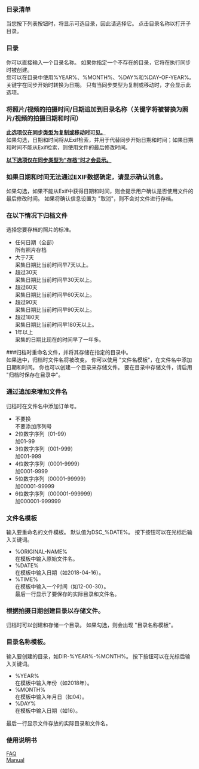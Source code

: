 ### 目录清单<br>
当您按下列表按钮时，将显示可选目录，因此请选择它。 点击目录名称以打开子目录。<br>

### 目录<br>
你可以直接输入一个目录名称。 如果你指定一个不存在的目录，它将在执行同步时被创建。 <br>
您可以在目录中使用%YEAR%、%MONTH%、%DAY%和%DAY-OF-YEAR%。 关键字在同步开始时转换为日期。 只有当同步类型为复制或移动时，才会显示此选项。<br>

### 将照片/视频的拍摄时间/日期追加到目录名称（关键字将被替换为照片/视频的拍摄日期和时间）<br>
**<u>此选项仅在同步类型为复制或移动时可见。</u>**<br>
如果勾选，日期和时间将从Exif检索，并用于代替同步开始日期和时间；如果日期和时间不能从Exif检索，则使用文件的最后修改时间。<br>

**<u>以下选项仅在同步类型为"存档"时才会显示。</u>**<br>

### 如果日期和时间无法通过EXIF数据确定，请显示确认消息。<br>
如果勾选，如果不能从Exif中获得日期和时间，则会提示用户确认是否使用文件的最后修改时间。 如果将确认信息设置为 "取消"，则不会对文件进行存档。 <br>

### 在以下情况下归档文件<br>
选择您要存档的照片的标准。<br>

- 任何日期（全部）<br>
所有照片存档<br>
- 大于7天<br>
采集日期比当前时间早7天以上。<br>
- 超过30天<br>
采集日期比当前时间早30天以上。<br>
- 超过60天<br>
采集日期比当前时间早60天以上。<br>
- 超过90天<br>
采集日期比当前时间早90天以上。<br>
- 超过180天<br>
采集日期比当前时间早180天以上。<br>
- 1年以上<br>
采集的日期比现在的时间早了一年多。 <br>

###归档时重命名文件，并将其存储在指定的目录中。 <br>
如果选中，归档时文件名将被改变。 你可以使用 "文件名模板"，在文件名中添加日期和时间。 你也可以创建一个目录来存储文件。 要在目录中存储文件，请启用 "归档时保存在目录中"。<br>

### 通过追加来增加文件名<br>
归档时在文件名中添加订单号。<br>

- 不要换<br>
不要添加序列号<br>
- 2位数字序列（01-99）<br>
加01-99<br>
- 3位数字序列（001-999）<br>
加001-999<br>
- 4位数字序列（0001-9999）<br>
加0001-9999<br>
- 5位数字序列（00001-99999）<br>
加00001-99999<br>
- 6位数字序列（000001-999999）<br>
加000001-999999 <br>

### 文件名模板<br>
输入要重命名的文件模板。 默认值为DSC_%DATE%。 按下按钮可以在光标后输入关键词。<br>

- %ORIGINAL-NAME%<br>
在模板中输入原始文件名。<br>
- %DATE%<br>
在模板中输入日期（如2018-04-16）。<br>
- %TIME%<br>
在模板中输入一个时间（如12-00-30）。<br>
最后一行显示了要保存的实际目录和文件名。<br>

### 根据拍摄日期创建目录以存储文件。<br>
归档时可以创建和存储一个目录。 如果勾选，则会出现 "目录名称模板"。<br>

### 目录名称模板。<br>
输入要创建的目录，如DIR-%YEAR%-%MONTH%。 按下按钮可以在光标后输入关键词。<br>

- %YEAR%<br>
在模板中输入年份（如2018年）。<br>
- %MONTH%<br>
在模板中输入年月日（如04）。<br>
- %DAY%<br>
在模板中输入日期（如16）。<br>

最后一行显示文件存放的实际目录和文件名。<br>

### 使用说明书<br>
[FAQ](https://sentaroh.github.io/Documents/SMBSync2/SMBSync2_FAQ_EN.htm)<br>
[Manual](https://sentaroh.github.io/Documents/SMBSync2/SMBSync2_Desc_EN.htm) <br>

